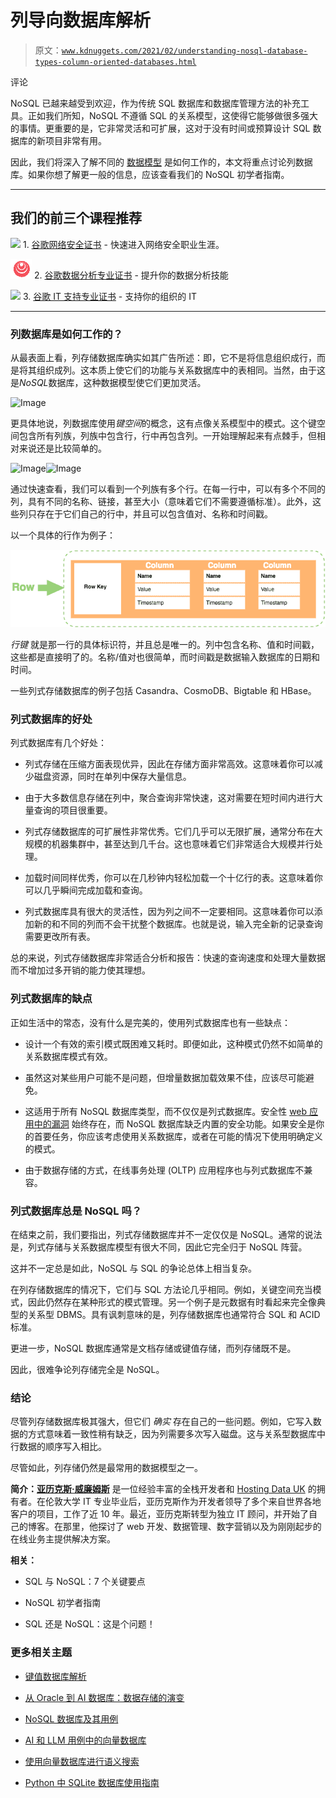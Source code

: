 # 列导向数据库解析

> 原文：[`www.kdnuggets.com/2021/02/understanding-nosql-database-types-column-oriented-databases.html`](https://www.kdnuggets.com/2021/02/understanding-nosql-database-types-column-oriented-databases.html)

评论

NoSQL 已越来越受到欢迎，作为传统 SQL 数据库和数据库管理方法的补充工具。正如我们所知，NoSQL 不遵循 SQL 的关系模型，这使得它能够做很多强大的事情。更重要的是，它非常灵活和可扩展，这对于没有时间或预算设计 SQL 数据库的新项目非常有用。

因此，我们将深入了解不同的 [数据模型](https://hostingdata.co.uk/nosql-database/) 是如何工作的，本文将重点讨论列数据库。如果你想了解更一般的信息，应该查看我们的 NoSQL 初学者指南。

* * *

## 我们的前三个课程推荐

![](img/0244c01ba9267c002ef39d4907e0b8fb.png) 1\. [谷歌网络安全证书](https://www.kdnuggets.com/google-cybersecurity) - 快速进入网络安全职业生涯。

![](img/e225c49c3c91745821c8c0368bf04711.png) 2\. [谷歌数据分析专业证书](https://www.kdnuggets.com/google-data-analytics) - 提升你的数据分析技能

![](img/0244c01ba9267c002ef39d4907e0b8fb.png) 3\. [谷歌 IT 支持专业证书](https://www.kdnuggets.com/google-itsupport) - 支持你的组织的 IT

* * *

### 列数据库是如何工作的？

从最表面上看，列存储数据库确实如其广告所述：即，它不是将信息组织成行，而是将其组织成列。这本质上使它们的功能与关系数据库中的表相同。当然，由于这是*NoSQL*数据库，这种数据模型使它们更加灵活。

![Image](img/8e7c96a2dd6f24ce7573a605fae19e33.png)

更具体地说，列数据库使用*键空间*的概念，这有点像关系模型中的模式。这个键空间包含所有列族，列族中包含行，行中再包含列。一开始理解起来有点棘手，但相对来说还是比较简单的。

![Image](img/420e731f7baa234c5e633fd8f5dabfa2.png)![Image](img/fbb86c445be95d40bbd68cce53eb7a2d.png)

通过快速查看，我们可以看到一个列族有多个行。在每一行中，可以有多个不同的列，具有不同的名称、链接，甚至大小（意味着它们不需要遵循标准）。此外，这些列只存在于它们自己的行中，并且可以包含值对、名称和时间戳。

以一个具体的行作为例子：

![Image](img/693cf6110d5044826ce975d87d07376d.png)

*行键* 就是那一行的具体标识符，并且总是唯一的。列中包含名称、值和时间戳，这些都是直接明了的。名称/值对也很简单，而时间戳是数据输入数据库的日期和时间。

一些列式存储数据库的例子包括 Casandra、CosmoDB、Bigtable 和 HBase。

### 列式数据库的好处

列式数据库有几个好处：

+   列式存储在压缩方面表现优异，因此在存储方面非常高效。这意味着你可以减少磁盘资源，同时在单列中保存大量信息。

+   由于大多数信息存储在列中，聚合查询非常快速，这对需要在短时间内进行大量查询的项目很重要。

+   列式存储数据库的可扩展性非常优秀。它们几乎可以无限扩展，通常分布在大规模的机器集群中，甚至达到几千台。这也意味着它们非常适合大规模并行处理。

+   加载时间同样优秀，你可以在几秒钟内轻松加载一个十亿行的表。这意味着你可以几乎瞬间完成加载和查询。

+   列式数据库具有很大的灵活性，因为列之间不一定要相同。这意味着你可以添加新的和不同的列而不会干扰整个数据库。也就是说，输入完全新的记录查询需要更改所有表。

总的来说，列式存储数据库非常适合分析和报告：快速的查询速度和处理大量数据而不增加过多开销的能力使其理想。

### 列式数据库的缺点

正如生活中的常态，没有什么是完美的，使用列式数据库也有一些缺点：

+   设计一个有效的索引模式既困难又耗时。即便如此，这种模式仍然不如简单的关系数据库模式有效。

+   虽然这对某些用户可能不是问题，但增量数据加载效果不佳，应该尽可能避免。

+   这适用于所有 NoSQL 数据库类型，而不仅仅是列式数据库。安全性 [web 应用中的漏洞](https://www.clouddefense.ai/blog/web-application-security) 始终存在，而 NoSQL 数据库缺乏内置的安全功能。如果安全是你的首要任务，你应该考虑使用关系数据库，或者在可能的情况下使用明确定义的模式。

+   由于数据存储的方式，在线事务处理 (OLTP) 应用程序也与列式数据库不兼容。

### 列式数据库总是 NoSQL 吗？

在结束之前，我们要指出，列式存储数据库并不一定仅仅是 NoSQL。通常的说法是，列式存储与关系数据库模型有很大不同，因此它完全归于 NoSQL 阵营。

这并不一定总是如此，NoSQL 与 SQL 的争论总体上相当复杂。

在列存储数据库的情况下，它们与 SQL 方法论几乎相同。例如，关键空间充当模式，因此仍然存在某种形式的模式管理。另一个例子是元数据有时看起来完全像典型的关系型 DBMS。具有讽刺意味的是，列存储数据库也通常符合 SQL 和 ACID 标准。

更进一步，NoSQL 数据库通常是文档存储或键值存储，而列存储既不是。

因此，很难争论列存储完全是 NoSQL。

### 结论

尽管列存储数据库极其强大，但它们 *确实* 存在自己的一些问题。例如，它写入数据的方式意味着一致性稍有缺乏，因为列需要多次写入磁盘。这与关系型数据库中行数据的顺序写入相比。

尽管如此，列存储仍然是最常用的数据模型之一。

**简介：[亚历克斯·威廉姆斯](https://hostingdata.co.uk/author/alex-williams/)** 是一位经验丰富的全栈开发者和 [Hosting Data UK](https://hostingdata.co.uk/) 的拥有者。在伦敦大学 IT 专业毕业后，亚历克斯作为开发者领导了多个来自世界各地客户的项目，工作了近 10 年。最近，亚历克斯转型为独立 IT 顾问，并开始了自己的博客。在那里，他探讨了 web 开发、数据管理、数字营销以及为刚刚起步的在线业务主提供解决方案。

**相关：**

+   SQL 与 NoSQL：7 个关键要点

+   NoSQL 初学者指南

+   SQL 还是 NoSQL：这是个问题！

### 更多相关主题

+   [键值数据库解析](https://www.kdnuggets.com/2021/04/nosql-explained-understanding-key-value-databases.html)

+   [从 Oracle 到 AI 数据库：数据存储的演变](https://www.kdnuggets.com/2022/02/oracle-databases-ai-evolution-data-storage.html)

+   [NoSQL 数据库及其用例](https://www.kdnuggets.com/2023/03/nosql-databases-cases.html)

+   [AI 和 LLM 用例中的向量数据库](https://www.kdnuggets.com/vector-databases-in-ai-and-llm-use-cases)

+   [使用向量数据库进行语义搜索](https://www.kdnuggets.com/semantic-search-with-vector-databases)

+   [Python 中 SQLite 数据库使用指南](https://www.kdnuggets.com/a-guide-to-working-with-sqlite-databases-in-python)
